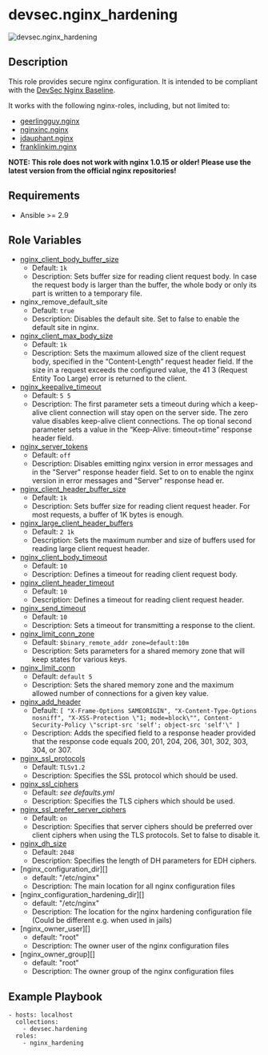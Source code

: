 # devsec.nginx_hardening

![devsec.nginx_hardening](https://github.com/dev-sec/ansible-os-hardening/workflows/devsec.nginx_hardening/badge.svg)

## Description

This role provides secure nginx configuration. It is intended to be compliant with the [DevSec Nginx Baseline](https://github.com/dev-sec/nginx-baseline).

It works with the following nginx-roles, including, but not limited to:

- [geerlingguy.nginx](https://galaxy.ansible.com/geerlingguy/nginx/)
- [nginxinc.nginx](https://galaxy.ansible.com/nginxinc/nginx)
- [jdauphant.nginx](https://galaxy.ansible.com/jdauphant/nginx/)
- [franklinkim.nginx](https://galaxy.ansible.com/franklinkim/nginx/)

**NOTE: This role does not work with nginx 1.0.15 or older! Please use the latest version from the official nginx repositories!**

## Requirements

- Ansible >= 2.9

## Role Variables

- [nginx_client_body_buffer_size]
  - Default: `1k`
  - Description: Sets buffer size for reading client request body. In case the request body is larger than the buffer, the whole body or only its part is written to a temporary file.
- nginx_remove_default_site
  - Default: `true`
  - Description: Disables the default site. Set to false to enable the default site in nginx.
- [nginx_client_max_body_size]
  - Default: `1k`
  - Description: Sets the maximum allowed size of the client request body, specified in the “Content-Length” request header field. If the size in a request exceeds the configured value, the 41
    3 (Request Entity Too Large) error is returned to the client.
- [nginx_keepalive_timeout]
  - Default: `5 5`
  - Description: The first parameter sets a timeout during which a keep-alive client connection will stay open on the server side. The zero value disables keep-alive client connections. The op
    tional second parameter sets a value in the “Keep-Alive: timeout=time” response header field.
- [nginx_server_tokens]
  - Default: `off`
  - Description: Disables emitting nginx version in error messages and in the "Server" response header field. Set to on to enable the nginx version in error messages and "Server" response head
    er.
- [nginx_client_header_buffer_size]
  - Default: `1k`
  - Description: Sets buffer size for reading client request header. For most requests, a buffer of 1K bytes is enough.
- [nginx_large_client_header_buffers]
  - Default: `2 1k`
  - Description: Sets the maximum number and size of buffers used for reading large client request header.
- [nginx_client_body_timeout]
  - Default: `10`
  - Description: Defines a timeout for reading client request body.
- [nginx_client_header_timeout]
  - Default: `10`
  - Description: Defines a timeout for reading client request header.
- [nginx_send_timeout]
  - Default: `10`
  - Description: Sets a timeout for transmitting a response to the client.
- [nginx_limit_conn_zone]
  - Default: `$binary_remote_addr zone=default:10m`
  - Description: Sets parameters for a shared memory zone that will keep states for various keys.
- [nginx_limit_conn]
  - Default: `default 5`
  - Description: Sets the shared memory zone and the maximum allowed number of connections for a given key value.
- [nginx_add_header]
  - Default: `[ "X-Frame-Options SAMEORIGIN", "X-Content-Type-Options nosniff", "X-XSS-Protection \"1; mode=block\"", Content-Security-Policy \"script-src 'self'; object-src 'self'\" ]`
  - Description: Adds the specified field to a response header provided that the response code equals 200, 201, 204, 206, 301, 302, 303, 304, or 307.
- [nginx_ssl_protocols]
  - Default: `TLSv1.2`
  - Description: Specifies the SSL protocol which should be used.
- [nginx_ssl_ciphers]
  - Default: _see defaults.yml_
  - Description: Specifies the TLS ciphers which should be used.
- [nginx_ssl_prefer_server_ciphers]
  - Default: `on`
  - Description: Specifies that server ciphers should be preferred over client ciphers when using the TLS protocols. Set to false to disable it.
- [nginx_dh_size]
  - Default: `2048`
  - Description: Specifies the length of DH parameters for EDH ciphers.
- \[nginx_configuration_dir\]\[\]
  - default: "/etc/nginx"
  - Description: The main location for all nginx configuration files
- \[nginx_configuration_hardening_dir\]\[\]
  - default: "/etc/nginx"
  - Description: The location for the nginx hardening configuration file (Could be different e.g. when used in jails)
- \[nginx_owner_user\]\[\]
  - default: "root"
  - Description: The owner user of the nginx configuration files
- \[nginx_owner_group\]\[\]
  - default: "root"
  - Description: The owner group of the nginx configuration files

## Example Playbook

```
- hosts: localhost
  collections:
    - devsec.hardening
  roles:
    - nginx_hardening
```

[nginx_add_header]: http://nginx.org/en/docs/http/ngx_http_headers_module.html#add_header
[nginx_client_body_buffer_size]: http://nginx.org/en/docs/http/ngx_http_core_module.html#client_body_buffer_size
[nginx_client_body_timeout]: http://nginx.org/en/docs/http/ngx_http_core_module.html#client_body_timeout
[nginx_client_header_buffer_size]: http://nginx.org/en/docs/http/ngx_http_core_module.html#client_header_buffer_size
[nginx_client_header_timeout]: http://nginx.org/en/docs/http/ngx_http_core_module.html#client_header_timeout
[nginx_client_max_body_size]: http://nginx.org/en/docs/http/ngx_http_core_module.html#client_max_body_size
[nginx_dh_size]: http://nginx.org/en/docs/http/ngx_http_ssl_module.html#ssl_dhparam
[nginx_keepalive_timeout]: http://nginx.org/en/docs/http/ngx_http_core_module.html#keepalive_timeout
[nginx_large_client_header_buffers]: http://nginx.org/en/docs/http/ngx_http_core_module.html#large_client_header_buffers
[nginx_limit_conn]: http://nginx.org/en/docs/http/ngx_http_limit_conn_module.html#limit_conn
[nginx_limit_conn_zone]: http://nginx.org/en/docs/http/ngx_http_limit_conn_module.html#limit_conn_zone
[nginx_send_timeout]: http://nginx.org/en/docs/http/ngx_http_core_module.html#send_timeout
[nginx_server_tokens]: http://nginx.org/en/docs/http/ngx_http_core_module.html#server_tokens
[nginx_ssl_ciphers]: http://nginx.org/en/docs/http/ngx_http_ssl_module.html#ssl_ciphers
[nginx_ssl_prefer_server_ciphers]: http://nginx.org/en/docs/http/ngx_http_ssl_module.html#ssl_prefer_server_ciphers
[nginx_ssl_protocols]: http://nginx.org/en/docs/http/ngx_http_ssl_module.html#ssl_protocols
